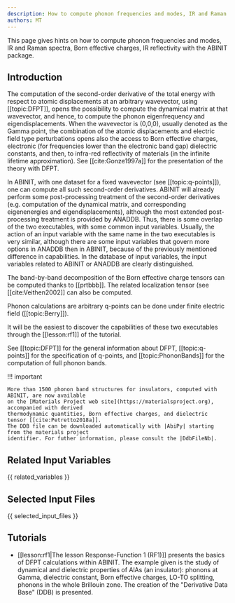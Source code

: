```yaml
---
description: How to compute phonon frequencies and modes, IR and Raman spectra, Born effective charges, IR reflectivity ...
authors: MT
---
```

<!--- This is the source file for this topics. Can be edited. -->

This page gives hints on how to compute phonon frequencies and modes, IR and Raman spectra, Born effective
charges, IR reflectivity with the ABINIT package.

## Introduction

The computation of the second-order derivative of the total energy with
respect to atomic displacements at an arbitrary wavevector, using
[[topic:DFPT]], opens the possibility to compute the dynamical matrix at that
wavevector, and hence, to compute the phonon eigenfrequency and
eigendisplacements. When the wavevector is (0,0,0), usually denoted as the
Gamma point, the combination of the atomic displacements and electric field
type perturbations opens also the access to Born effective charges, electronic
(for frequencies lower than the electronic band gap) dielectric constants, and
then, to infra-red reflectivity of materials (in the infinite lifetime
approximation). See [[cite:Gonze1997a]] for the presentation of the theory
with DFPT.

In ABINIT, with one dataset for a fixed wavevector (see [[topic:q-points]]),
one can compute all such second-order derivatives. ABINIT will already perform
some post-processing treatment of the second-order derivatives (e.g.
computation of the dynamical matrix, and corresponding eigenenergies and
eigendisplacements), although the most extended post-processing treatment is
provided by ANADDB. Thus, there is some overlap of the two executables, with
some common input variables. Usually, the action of an input variable with the
same name in the two executables is very similar, although there are some
input variables that govern more options in ANADDB then in ABINIT, because of
the previously mentioned difference in capabilities. In the database of input
variables, the input variables related to ABINIT or ANADDB are clearly
distinguished.

The band-by-band decomposition of the Born effective charge tensors can be
computed thanks to [[prtbbb]]. The related localization tensor (see
[[cite:Veithen2002]] can also be computed.

Phonon calculations are arbitrary q-points can be done under finite electric
field ([[topic:Berry]]).

It will be the easiest to discover the capabilities of these two executables
through the [[lesson:rf1]] of the tutorial.

See [[topic:DFPT]] for the general information about DFPT, [[topic:q-points]]
for the specification of q-points, and [[topic:PhononBands]] for the
computation of full phonon bands.

!!! important

    More than 1500 phonon band structures for insulators, computed with ABINIT, are now available 
    on the [Materials Project web site](https://materialsproject.org), accompanied with derived 
    thermodynamic quantities, Born effective charges, and dielectric tensor [[cite:Petretto2018a]].
    The DDB file can be downloaded automatically with |AbiPy| starting from the materials project
    identifier. For futher information, please consult the |DdbFileNb|.

## Related Input Variables

{{ related_variables }}

## Selected Input Files

{{ selected_input_files }}

## Tutorials

* [[lesson:rf1|The lesson Response-Function 1 (RF1)]] presents the basics of DFPT calculations within ABINIT. The example given is the study of dynamical and dielectric properties of AlAs (an insulator): phonons at Gamma, dielectric constant, Born effective charges, LO-TO splitting, phonons in the whole Brillouin zone. The creation of the "Derivative Data Base" (DDB) is presented.

